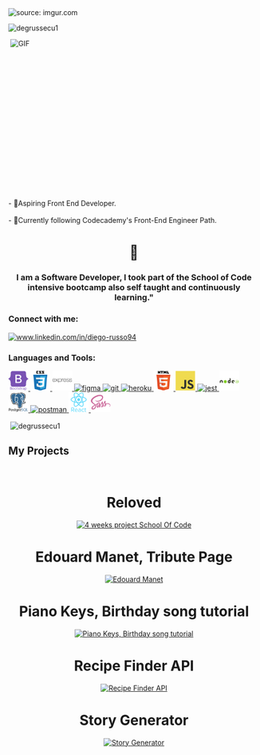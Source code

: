 
<img src="https://i.imgur.com/pdLcpHt.png" title="source: imgur.com" />
<p align="left"> <img src="https://komarev.com/ghpvc/?username=degrussecu1&label=Profile%20views&color=0e75b6&style=flat" alt="degrussecu1" /> </p>
<img align="right" alt="GIF" src="https://github.com/abhisheknaiidu/abhisheknaiidu/blob/master/code.gif?raw=true" width="500" height="320" />
- 🌱Aspiring Front End Developer.
<br></br>
- 🌱Currently following Codecademy's Front-End Engineer Path.
<h1 align="center">👋</h1>
<h3 align="center">I am a Software Developer, I took part of the School of Code intensive bootcamp also self taught and continuously learning." </h3>
<h3 align="left">Connect with me:</h3>
<p align="left">
<a href="https://www.linkedin.com/in/diego-russo-38989b133/" target="blank"><img align="center" src="https://raw.githubusercontent.com/rahuldkjain/github-profile-readme-generator/master/src/images/icons/Social/linked-in-alt.svg" alt="www.linkedin.com/in/diego-russo94" height="30" width="40" /></a>
</p>

<h3 align="left">Languages and Tools:</h3>
<p align="left"> <a href="https://getbootstrap.com" target="_blank" rel="noreferrer"> <img src="https://raw.githubusercontent.com/devicons/devicon/master/icons/bootstrap/bootstrap-plain-wordmark.svg" alt="bootstrap" width="40" height="40"/> </a> <a href="https://www.w3schools.com/css/" target="_blank" rel="noreferrer"> <img src="https://raw.githubusercontent.com/devicons/devicon/master/icons/css3/css3-original-wordmark.svg" alt="css3" width="40" height="40"/> </a> <a href="https://expressjs.com" target="_blank" rel="noreferrer"> <img src="https://raw.githubusercontent.com/devicons/devicon/master/icons/express/express-original-wordmark.svg" alt="express" width="40" height="40"/> </a> <a href="https://www.figma.com/" target="_blank" rel="noreferrer"> <img src="https://www.vectorlogo.zone/logos/figma/figma-icon.svg" alt="figma" width="40" height="40"/> </a> <a href="https://git-scm.com/" target="_blank" rel="noreferrer"> <img src="https://www.vectorlogo.zone/logos/git-scm/git-scm-icon.svg" alt="git" width="40" height="40"/> </a> <a href="https://heroku.com" target="_blank" rel="noreferrer"> <img src="https://www.vectorlogo.zone/logos/heroku/heroku-icon.svg" alt="heroku" width="40" height="40"/> </a> <a href="https://www.w3.org/html/" target="_blank" rel="noreferrer"> <img src="https://raw.githubusercontent.com/devicons/devicon/master/icons/html5/html5-original-wordmark.svg" alt="html5" width="40" height="40"/> </a> <a href="https://developer.mozilla.org/en-US/docs/Web/JavaScript" target="_blank" rel="noreferrer"> <img src="https://raw.githubusercontent.com/devicons/devicon/master/icons/javascript/javascript-original.svg" alt="javascript" width="40" height="40"/> </a> <a href="https://jestjs.io" target="_blank" rel="noreferrer"> <img src="https://www.vectorlogo.zone/logos/jestjsio/jestjsio-icon.svg" alt="jest" width="40" height="40"/> </a> <a href="https://nodejs.org" target="_blank" rel="noreferrer"> <img src="https://raw.githubusercontent.com/devicons/devicon/master/icons/nodejs/nodejs-original-wordmark.svg" alt="nodejs" width="40" height="40"/> </a> <a href="https://www.postgresql.org" target="_blank" rel="noreferrer"> <img src="https://raw.githubusercontent.com/devicons/devicon/master/icons/postgresql/postgresql-original-wordmark.svg" alt="postgresql" width="40" height="40"/> </a> <a href="https://postman.com" target="_blank" rel="noreferrer"> <img src="https://www.vectorlogo.zone/logos/getpostman/getpostman-icon.svg" alt="postman" width="40" height="40"/> </a> <a href="https://reactjs.org/" target="_blank" rel="noreferrer"> <img src="https://raw.githubusercontent.com/devicons/devicon/master/icons/react/react-original-wordmark.svg" alt="react" width="40" height="40"/> </a> <a href="https://sass-lang.com" target="_blank" rel="noreferrer"> <img src="https://raw.githubusercontent.com/devicons/devicon/master/icons/sass/sass-original.svg" alt="sass" width="40" height="40"/> </a> </p>

<p>&nbsp;<img align="center" src="https://github-readme-stats.vercel.app/api?username=degrussecu1&show_icons=true&locale=en" alt="degrussecu1" /></p>

<div align='center'>

  <h2 align='left'>My Projects</div>
  </div>
  <br/>
  
<div align='center'>

<div>
<h1> Reloved</h1>
<a href="https://reloved.netlify.app/"> <img src="https://i.imgur.com/6C03uQc.png" title="ReLoved" alt="4 weeks project School Of Code" width="400" height="220"/></a>
</div>

<div>
<h1> Edouard Manet, Tribute Page</h1>
<a href="https://degrussecu1.github.io/Manet-Tribute-page/" > <img src="https://i.imgur.com/TDBzOZ1.png" title="Edouard Manet"  alt="Edouard Manet" width="400" height="220"/></a>
</div>

<div>
<h1> Piano Keys, Birthday song tutorial</h1>
<a href="https://degrussecu1.github.io/Piano-Keys/" > <img src="https://i.imgur.com/jmRBUMY.png" title="Piano Keys, Birthday song tutorial" alt="Piano Keys, Birthday song tutorial" width="400" height="220"/></a>
</div>

<div>
<h1> Recipe Finder API</h1>
<a href="https://degrussecu1.github.io/Recipe-Book-Project/" > <img src="https://i.imgur.com/qtPVxCN.png" title="Recipe Finder API" alt="Recipe Finder API" width="400" height="220"/></a>
</div>

  
<div>
<h1>Story Generator </h1>
<a href="https://degrussecu1.github.io/Form-project-/" > <img src="https://i.imgur.com/MAA60cV.png" title="Story Generator" alt="Story Generator" width="400" height="220"/></a>
</div>
  


